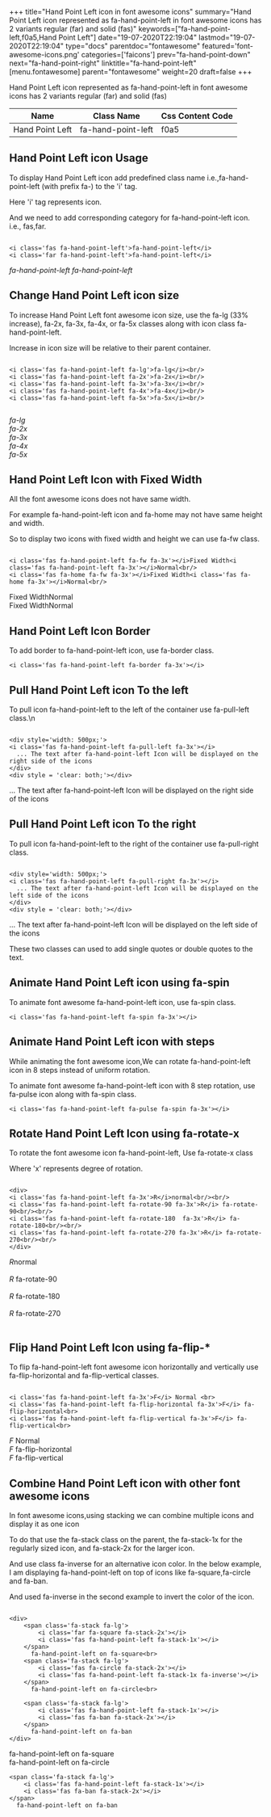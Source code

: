 +++
title="Hand Point Left icon in font awesome icons"
summary="Hand Point Left icon represented as fa-hand-point-left in font awesome icons has 2 variants regular (far) and solid (fas)"
keywords=["fa-hand-point-left,f0a5,Hand Point Left"]
date="19-07-2020T22:19:04"
lastmod="19-07-2020T22:19:04"
type="docs"
parentdoc="fontawesome"
featured='font-awesome-icons.png'
categories=['faicons']
prev="fa-hand-point-down"
next="fa-hand-point-right"
linktitle="fa-hand-point-left"
[menu.fontawesome]
parent="fontawesome"
weight=20
draft=false
+++


Hand Point Left icon represented as fa-hand-point-left in font awesome icons has 2 variants regular (far) and solid (fas)

<div class='table-responsive'><table class='table'><thead><tr><th>Name</th><th>Class Name</th><th>Css Content Code</th></tr></thead><tbody><tr><td>Hand Point Left</td><td>fa-hand-point-left</td><td>f0a5</td></tr></tbody></table></div>



## Hand Point Left icon Usage

To display Hand Point Left icon add predefined class name i.e.,fa-hand-point-left (with prefix fa-) to the 'i' tag.

Here 'i' tag represents icon.

And we need to add corresponding category for fa-hand-point-left icon. i.e., fas,far.


```

<i class='fas fa-hand-point-left'>fa-hand-point-left</i>
<i class='far fa-hand-point-left'>fa-hand-point-left</i>
```

<i class='fas fa-hand-point-left'>fa-hand-point-left</i>
<i class='far fa-hand-point-left'>fa-hand-point-left</i>




## Change Hand Point Left icon size
To increase Hand Point Left font awesome icon size, use the fa-lg (33% increase), fa-2x, fa-3x, fa-4x, or fa-5x classes along with icon class fa-hand-point-left.

Increase in icon size will be relative to their parent container. 

```

<i class='fas fa-hand-point-left fa-lg'>fa-lg</i><br/>
<i class='fas fa-hand-point-left fa-2x'>fa-2x</i><br/>
<i class='fas fa-hand-point-left fa-3x'>fa-3x</i><br/>
<i class='fas fa-hand-point-left fa-4x'>fa-4x</i><br/>
<i class='fas fa-hand-point-left fa-5x'>fa-5x</i><br/>
            
```

<i class='fas fa-hand-point-left fa-lg'>fa-lg</i><br/>
<i class='fas fa-hand-point-left fa-2x'>fa-2x</i><br/>
<i class='fas fa-hand-point-left fa-3x'>fa-3x</i><br/>
<i class='fas fa-hand-point-left fa-4x'>fa-4x</i><br/>
<i class='fas fa-hand-point-left fa-5x'>fa-5x</i><br/>
            



## Hand Point Left Icon with Fixed Width 

All the font awesome icons does not have same width.

For example fa-hand-point-left icon and fa-home may not have same height and width.

So to display two icons with fixed width and height we can use fa-fw class.


```

<i class='fas fa-hand-point-left fa-fw fa-3x'></i>Fixed Width<i class='fas fa-hand-point-left fa-3x'></i>Normal<br/>
<i class='fas fa-home fa-fw fa-3x'></i>Fixed Width<i class='fas fa-home fa-3x'></i>Normal<br/>
```

<i class='fas fa-hand-point-left fa-fw fa-3x'></i>Fixed Width<i class='fas fa-hand-point-left fa-3x'></i>Normal<br/>
<i class='fas fa-home fa-fw fa-3x'></i>Fixed Width<i class='fas fa-home fa-3x'></i>Normal<br/>



## Hand Point Left Icon Border 

To add border to fa-hand-point-left icon, use fa-border class.


```
<i class='fas fa-hand-point-left fa-border fa-3x'></i>

```
<i class='fas fa-hand-point-left fa-border fa-3x'></i>





## Pull Hand Point Left icon To the left

To pull icon fa-hand-point-left to the left of the container use fa-pull-left class.\n

```

<div style='width: 500px;'>
<i class='fas fa-hand-point-left fa-pull-left fa-3x'></i>
  ... The text after fa-hand-point-left Icon will be displayed on the right side of the icons
</div>
<div style = 'clear: both;'></div>
```

<div style='width: 500px;'>
<i class='fas fa-hand-point-left fa-pull-left fa-3x'></i>
  ... The text after fa-hand-point-left Icon will be displayed on the right side of the icons
</div>
<div style = 'clear: both;'></div>




## Pull Hand Point Left icon To the right
To pull icon fa-hand-point-left to the right of the container use fa-pull-right class.

```

<div style='width: 500px;'>
<i class='fas fa-hand-point-left fa-pull-right fa-3x'></i>
  ... The text after fa-hand-point-left Icon will be displayed on the left side of the icons
</div>
<div style = 'clear: both;'></div>
```

<div style='width: 500px;'>
<i class='fas fa-hand-point-left fa-pull-right fa-3x'></i>
  ... The text after fa-hand-point-left Icon will be displayed on the left side of the icons
</div>
<div style = 'clear: both;'></div>

These two classes can used to add single quotes or double quotes to the text.


## Animate Hand Point Left icon using fa-spin
To animate font awesome fa-hand-point-left icon, use fa-spin class.

```
<i class='fas fa-hand-point-left fa-spin fa-3x'></i>
```
<i class='fas fa-hand-point-left fa-spin fa-3x'></i>




## Animate Hand Point Left icon with steps
While animating the font awesome icon,We can rotate fa-hand-point-left icon in 8 steps instead of uniform rotation.

To animate font awesome fa-hand-point-left icon with 8 step rotation, use fa-pulse icon along with fa-spin class.


```
<i class='fas fa-hand-point-left fa-pulse fa-spin fa-3x'></i>

```
<i class='fas fa-hand-point-left fa-pulse fa-spin fa-3x'></i>





## Rotate Hand Point Left Icon using fa-rotate-x
To rotate the font awesome icon fa-hand-point-left, Use fa-rotate-x class

Where 'x' represents degree of rotation.


```

<div>
<i class='fas fa-hand-point-left fa-3x'>R</i>normal<br/><br/>
<i class='fas fa-hand-point-left fa-rotate-90 fa-3x'>R</i> fa-rotate-90<br/><br/> 
<i class='fas fa-hand-point-left fa-rotate-180  fa-3x'>R</i> fa-rotate-180<br/><br/> 
<i class='fas fa-hand-point-left fa-rotate-270 fa-3x'>R</i> fa-rotate-270<br/><br/>
</div>
```

<div>
<i class='fas fa-hand-point-left fa-3x'>R</i>normal<br/><br/>
<i class='fas fa-hand-point-left fa-rotate-90 fa-3x'>R</i> fa-rotate-90<br/><br/> 
<i class='fas fa-hand-point-left fa-rotate-180  fa-3x'>R</i> fa-rotate-180<br/><br/> 
<i class='fas fa-hand-point-left fa-rotate-270 fa-3x'>R</i> fa-rotate-270<br/><br/>
</div>




## Flip Hand Point Left Icon using fa-flip-*
To flip fa-hand-point-left font awesome icon horizontally and vertically use fa-flip-horizontal and fa-flip-vertical classes. 

```

<i class='fas fa-hand-point-left fa-3x'>F</i> Normal <br>
<i class='fas fa-hand-point-left fa-flip-horizontal fa-3x'>F</i> fa-flip-horizontal<br>
<i class='fas fa-hand-point-left fa-flip-vertical fa-3x'>F</i> fa-flip-vertical<br>
```

<i class='fas fa-hand-point-left fa-3x'>F</i> Normal <br>
<i class='fas fa-hand-point-left fa-flip-horizontal fa-3x'>F</i> fa-flip-horizontal<br>
<i class='fas fa-hand-point-left fa-flip-vertical fa-3x'>F</i> fa-flip-vertical<br>




## Combine Hand Point Left icon with other font awesome icons
In font awesome icons,using stacking we can combine multiple icons and display it as one icon 

To do that use the fa-stack class on the parent, the fa-stack-1x for the regularly sized icon, and fa-stack-2x for the larger icon.

And use class fa-inverse for an alternative icon color. 
In the below example, I am displaying fa-hand-point-left on top of icons like fa-square,fa-circle and fa-ban.

And used fa-inverse in the second example to invert the color of the icon.

```

<div>
    <span class='fa-stack fa-lg'>
        <i class='far fa-square fa-stack-2x'></i>
        <i class='fas fa-hand-point-left fa-stack-1x'></i>
    </span>
      fa-hand-point-left on fa-square<br>
    <span class='fa-stack fa-lg'>
        <i class='fas fa-circle fa-stack-2x'></i>
        <i class='fas fa-hand-point-left fa-stack-1x fa-inverse'></i>
    </span>
      fa-hand-point-left on fa-circle<br>

    <span class='fa-stack fa-lg'>
        <i class='fas fa-hand-point-left fa-stack-1x'></i>
        <i class='fas fa-ban fa-stack-2x'></i>
    </span>
      fa-hand-point-left on fa-ban
</div>
```

<div>
    <span class='fa-stack fa-lg'>
        <i class='far fa-square fa-stack-2x'></i>
        <i class='fas fa-hand-point-left fa-stack-1x'></i>
    </span>
      fa-hand-point-left on fa-square<br>
    <span class='fa-stack fa-lg'>
        <i class='fas fa-circle fa-stack-2x'></i>
        <i class='fas fa-hand-point-left fa-stack-1x fa-inverse'></i>
    </span>
      fa-hand-point-left on fa-circle<br>

    <span class='fa-stack fa-lg'>
        <i class='fas fa-hand-point-left fa-stack-1x'></i>
        <i class='fas fa-ban fa-stack-2x'></i>
    </span>
      fa-hand-point-left on fa-ban
</div>






